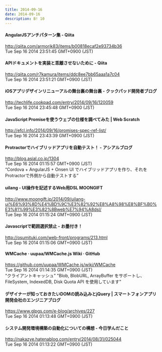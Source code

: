 ```yaml
---
title: 2014-09-16
date: 2014-09-16
description: B! 10
---
```


#### AngularJSアンチパターン集 - Qiita
http://qiita.com/armorik83/items/b00818ecaf2e93734b36<br>
Tue Sep 16 2014 23:51:45 GMT+0900 (JST)<br>


#### APIドキュメントを実装と乖離させないために - Qiita
http://qiita.com/r7kamura/items/ddc8ee7bb65aaa1a7c04<br>
Tue Sep 16 2014 23:51:21 GMT+0900 (JST)<br>


#### iOSアプリデザインリニューアルの舞台裏の舞台裏 - クックパッド開発者ブログ
http://techlife.cookpad.com/entry/2014/09/16/120059<br>
Tue Sep 16 2014 23:45:48 GMT+0900 (JST)<br>


####                 JavaScript Promiseを使うウェブの仕様を調べてみた | Web Scratch            
http://efcl.info/2014/09/16/promises-spec-ref-list/<br>
Tue Sep 16 2014 23:43:39 GMT+0900 (JST)<br>


#### Protractorでハイブリッドアプリを自動テスト！ - アシアルブログ
http://blog.asial.co.jp/1304<br>
Tue Sep 16 2014 01:15:57 GMT+0900 (JST)<br>
“Cordova + AngularJS + Onsen UI でハイブリッドアプリを作り、それをProtractorで外側から自動テストする”


#### uilang - UI操作を記述するWeb用DSL MOONGIFT
http://www.moongift.jp/2014/09/uilang-ui%E6%93%8D%E4%BD%9C%E3%82%92%E8%A8%98%E8%BF%B0%E3%81%99%E3%82%8Bweb%E7%94%A8dsl/<br>
Tue Sep 16 2014 01:15:24 GMT+0900 (JST)<br>


#### Javascriptで範囲選択禁止 - お墨付き！
http://osumituki.com/web-front/programs/213.html<br>
Tue Sep 16 2014 01:15:06 GMT+0900 (JST)<br>


#### WMCache · uupaa/WMCache.js Wiki · GitHub
https://github.com/uupaa/WMCache.js/wiki/WMCache<br>
Tue Sep 16 2014 01:14:35 GMT+0900 (JST)<br>
“クライアントキャッシュ” "Blob, BlobURL, ArrayBuffer をサポートし、FileSystem, IndexedDB, Disk Quota API を使用しています"


#### デザイナーが知っておきたいDOMの読み込みとjQuery | スマートフォンアプリ開発会社のエンジニアブログ
https://www.glpgs.com/e-blog/archives/227<br>
Tue Sep 16 2014 01:13:48 GMT+0900 (JST)<br>


#### システム開発環境構築の自動化についての構想 - 今日学んだこと
http://nakazye.hatenablog.com/entry/2014/08/31/025044<br>
Tue Sep 16 2014 01:13:22 GMT+0900 (JST)<br>


